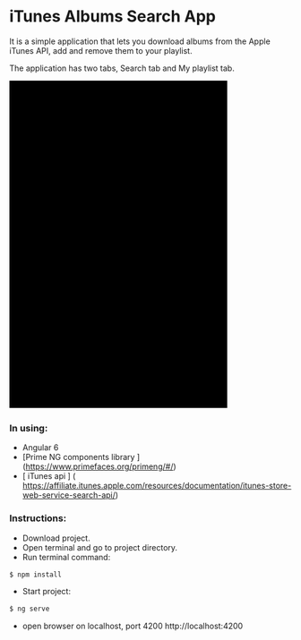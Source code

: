 # iTunes Albums Search App

It is a simple application that lets you download albums from the Apple iTunes API, add and remove them to your playlist. 

The application has two tabs, Search tab and My playlist tab.

![screenshot of sample](https://github.com/berryfinn/itunes-album-angular-prime/blob/master/screenshots/album2.gif)

### In using:
* Angular 6
* [Prime NG components library ] (https://www.primefaces.org/primeng/#/)
* [ iTunes api ] ( https://affiliate.itunes.apple.com/resources/documentation/itunes-store-web-service-search-api/)
 
### Instructions:
* Download project.
* Open terminal and go to project directory.
* Run terminal command:
```bash
$ npm install
```
* Start project:
```bash
$ ng serve
```
* open browser on localhost, port 4200
http://localhost:4200
